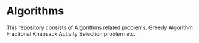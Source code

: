 # Algorithms
This repository consists of Algorithms related problems.
Greedy Algorithm
Fractional Knapsack
Activity Selection problem etc.

